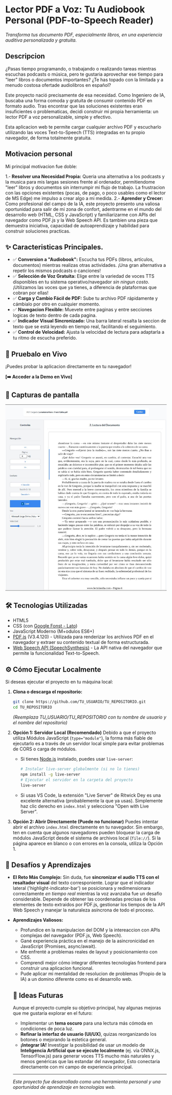 # Lector PDF a Voz: Tu Audiobook Personal (PDF-to-Speech Reader)

*Transforma tus documento PDF, especialmente libros, en una experiencia auditiva personalizada y gratuita.*

## Descripcion

¿Pasas tiempo programando, o trabajando o realizando tareas mientras escuchas podcasts o música, pero te gustaria aprovechar ese tiempo para "leer" libros o documentos importantes? ¿Te has topado con la limitada y a menudo costosa ofertade audiolibros en español?

Este proyecto nació precisamente de esa necesidad. Como Ingeniero de IA, buscaba una forma comoda y gratuita de consumir contenido PDF en formato audio. Tras encontrar que las soluciones existentes eran insuficientes o problematicas, decidi construir mi propia herramienta: un lector PDF a voz personalizable, simple y efectivo.

Esta aplicacion web te permite cargar cualquier archivo PDF y escucharlo utilizando las voces Text-to-Speech (TTS) integradas en tu propio navegador, de forma totalmente gratuita.

## Motivacion personal

Mi principal motivacion fue doble:

1.-     **Resolver una Necesidad Propia:** Queria una alternativa a los podcasts y la musica para mis largas sesiones frente al ordenador, permitiendome "leer" libros y documentos sin interrumpir mi flujo de trabajo. La frustracion con las opciones existentes (pocas, de pago, o poco usables como el lector de MS Edge) me impulso a crear algo a mi medida.
2.-     **Aprender y Crecer:** Como profesional del campo de la IA, este proyecto presento una valiosa oportunidad para salir de mi zona de confort, adentrarme en el mundo del desarrollo web (HTML, CSS y JavaScript) y familiarizarme con APIs del navegador como PDF.js y la Web Speech API. Es tambien una pieza que demuestra iniciativa, capacidad de autoaprendizaje y habilidad para construir soluciones practicas.

## ✨ Caracteristicas Principales.

*   ✅ **Conversion a "Audiobook":** Escucha tus PDFs (libros, artículos, documentos) mientras realizas otras actividades. ¡Una gran alternativa a repetir los mismos podcasts o canciones!
*   ✅ **Selección de Voz Gratuita:** Elige entre la variedad de voces TTS disponibles en tu sistema operativo/navegador *sin ningun costo*. ¡Utilizamos las voces que ya tienes, a diferencia de plataformas que cobran por ellas!
*   ✅ **Carga y Cambio Fácil de PDF:** Sube tu archivo PDF rápidamente y cámbialo por otro en cualquier momento.
*   ✅ **Navegacion Flexible:** Muevete entre paginas y entre secciones logicas de texto dentro de cada pagina.
*   ✅ **Indicador Visual Sincronizado:** Una barra lateral resalta la seccion de texto que se está leyendo en tiempo real, facilitando el seguimiento.
*   ✅ **Control de Velocidad:** Ajusta la velocidad de lectura para adaptarla a tu ritmo de escucha preferido.

## 🚀 Pruebalo en Vivo

¡Puedes probar la aplicacion directamente en tu navegador!

**[➡️ Acceder a la Demo en Vivo]**

## 📸 Capturas de pantalla

![Interfaz principal del lector PDf a Voz](images\captura1.JPG)

## 🛠 Tecnologias Utilizadas

*   HTML5
*   CSS (con [Google Fonst - Lato](https://fonts.google.com/specimen/Lato))
*   JavaScript Moderno (M+odulos ES6+)
*   [PDF.js](https://mozilla.github.io/pdf.js/) (V3.4.120) - Utilizada para renderizar los archivos PDF en el navegador y extraer su contenido textual de forma estructurada.
*   [Web Speech API (SpeechSynthesis)](https://developer.mozilla.org/en-US/docs/Web/API/Web_Speech_API) - La API nativa del navegador que permite la funcionalidad Text-to-Speech.

## ⚙️ Cómo Ejecutar Localmente

Si deseas ejecutar el proyecto en tu máquina local:

1.  **Clona o descarga el repositorio:**
    ```bash
    git clone https://github.com/TU_USUARIO/TU_REPOSITORIO.git
    cd TU_REPOSITORIO
    ```
    *(Reemplaza TU_USUARIO/TU_REPOSITORIO con tu nombre de usuario y el nombre del repositorio)*

2.  **Opción 1: Servidor Local (Recomendado)**
    Debido a que el proyecto utiliza Módulos JavaScript (`type="module"`), la forma más fiable de ejecutarlo es a través de un servidor local simple para evitar problemas de CORS o carga de módulos.
    *   Si tienes [Node.js](https://nodejs.org/) instalado, puedes usar `live-server`:
        ```bash
        # Instalar live-server globalmente (si no lo tienes)
        npm install -g live-server
        # Ejecutar el servidor en la carpeta del proyecto
        live-server
        ```
    *   Si usas VS Code, la extensión "Live Server" de Ritwick Dey es una excelente alternativa (probablemente la que ya usas). Simplemente haz clic derecho en `index.html` y selecciona "Open with Live Server".

3.  **Opción 2: Abrir Directamente (Puede no funcionar)**
    Puedes intentar abrir el archivo `index.html` directamente en tu navegador. Sin embargo, ten en cuenta que algunos navegadores pueden bloquear la carga de módulos JavaScript desde el sistema de archivos local (`file://`). Si la página aparece en blanco o con errores en la consola, utiliza la Opción 1.

## 🤔 Desafíos y Aprendizajes

*   **El Reto Más Complejo:** Sin duda, fue **sincronizar el audio TTS con el resaltador visual** del texto corresponiente. Lograr que el indicador lateral ('highlight-indicator-bar') se posicionara y redimensionara correctamente *en tiempo real* mientras la voz avanzaba fue un desafio considerable. Depende de obtener las coordenadas precisas de los elementes de texto extraidos por PDF.js, gestionar los tiempos de la API Web Speech y manejar la naturaleza asíncrona de todo el proceso.
*   **Aprendizajes Valiosos:**
    *   Profundice en la manipulacion del DOM y la intereaccion con APIs complejas del navegador (PDF.js, Web Speech).
    *   Gané experiencia práctica en el manejo de la asincronicidad en JavaScript (Promises, async/await).
    *   Me enfrenté a problemas reales de layout y posicionamiento con CSS.
    *   Comprendí mejor cómo integrar diferentes tecnologías frontend para construir una aplicacion funcional.
    *   Pude aplicar mi mentalidad de resolucion de problemas (Propio de la IA) a un domino diferente como es el desarrollo web.

    ## 🔮 Ideas Futuras

    Aunque el proyecto cumple su objetivo principal, hay algunas mejoras que me gustaría explorar en el futuro:

    *   Implementar un **tema oscuro** para una lectura más cómoda en condiciones de poca luz.
    *   **Refinar la interfaz de usuario (UI/UX)**, quizas reorganizando los botones o mejorando la estetica general.
    *   **¡Integrar IA!** Investigar la posibilidad de usar un modelo de **Inteligencia Artificial que se ejecute localmente** (ej. vía ONNX.js, TensorFlow.js) para generar voces TTS mucho más naturales y menos genéricas que las estandar del navegador, Esto conectaria directamente con mi campo de experiencia principal.

    ---
    *Este proyecto fue desarrollado como una herramienta personal y una oportunidad de aprendizaje en tecnologías web.*